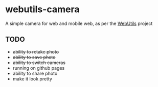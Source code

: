 webutils-camera
===============

A simple camera for web and mobile web, as per the [WebUtils](https://github.com/WebUtils/Platform) project

## TODO
* ~~ability to retake photo~~
* ~~ability to save photo~~
* ~~ability to switch cameras~~
* running on github pages
* ability to share photo
* make it look pretty